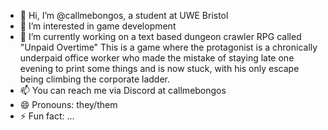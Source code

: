 - 👋 Hi, I’m @callmebongos, a student at UWE Bristol
- 👀 I’m interested in game development
- 🌱 I’m currently working on a text based dungeon crawler RPG called "Unpaid Overtime"
  This is a game where the protagonist is a chronically underpaid office worker who made the mistake of staying late one evening to print some things and is now stuck, with his only escape being climbing the corporate ladder.
- 📫 You can reach me via Discord at callmebongos
- 😄 Pronouns: they/them
- ⚡ Fun fact: ...

<!---
callmebongos/callmebongos is a ✨ special ✨ repository because its `README.md` (this file) appears on your GitHub profile.
You can click the Preview link to take a look at your changes.
--->
